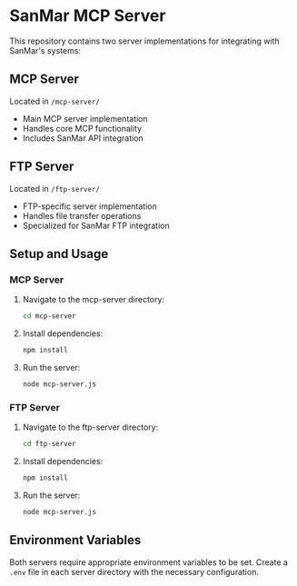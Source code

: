 # SanMar MCP Server

This repository contains two server implementations for integrating with SanMar's systems:

## MCP Server
Located in `/mcp-server/`
- Main MCP server implementation
- Handles core MCP functionality
- Includes SanMar API integration

## FTP Server
Located in `/ftp-server/`
- FTP-specific server implementation
- Handles file transfer operations
- Specialized for SanMar FTP integration

## Setup and Usage

### MCP Server
1. Navigate to the mcp-server directory:
   ```bash
   cd mcp-server
   ```
2. Install dependencies:
   ```bash
   npm install
   ```
3. Run the server:
   ```bash
   node mcp-server.js
   ```

### FTP Server
1. Navigate to the ftp-server directory:
   ```bash
   cd ftp-server
   ```
2. Install dependencies:
   ```bash
   npm install
   ```
3. Run the server:
   ```bash
   node mcp-server.js
   ```

## Environment Variables
Both servers require appropriate environment variables to be set. Create a `.env` file in each server directory with the necessary configuration. 